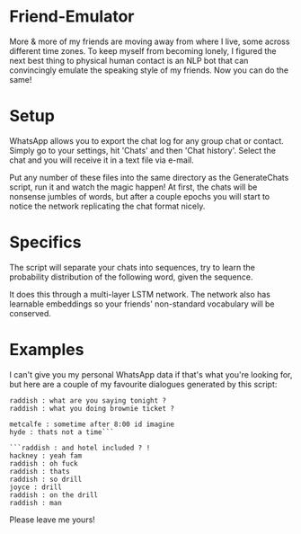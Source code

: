 # Friend-Emulator

More & more of my friends are moving away from where I live, some across different time zones.  To keep myself from becoming lonely, I figured the next best thing to physical human contact is an NLP bot that can convincingly emulate the speaking style of my friends.  Now you can do the same!

# Setup

WhatsApp allows you to export the chat log for any group chat or contact.  Simply go to your settings, hit 'Chats' and then 'Chat history'.  Select the chat and you will receive it in a text file via e-mail.

Put any number of these files into the same directory as the GenerateChats script, run it and watch the magic happen!  At first, the chats will be nonsense jumbles of words, but after a couple epochs you will start to notice the network replicating the chat format nicely.

# Specifics

The script will separate your chats into sequences, try to learn the probability distribution of the following word, given the sequence.

It does this through a multi-layer LSTM network.  The network also has learnable embeddings so your friends' non-standard vocabulary will be conserved.

# Examples

I can't give you my personal WhatsApp data if that's what you're looking for, but here are a couple of my favourite dialogues generated by this script:

```raddish : guys 
raddish : what are you saying tonight ? 
raddish : what you doing brownie ticket ? 
```

```orr: approx time we going tonight ? 
metcalfe : sometime after 8:00 id imagine 
hyde : thats not a time``` 

```raddish : and hotel included ? !
hackney : yeah fam
raddish : oh fuck
raddish : thats
raddish : so drill
joyce : drill
raddish : on the drill
raddish : man
```

Please leave me yours!
